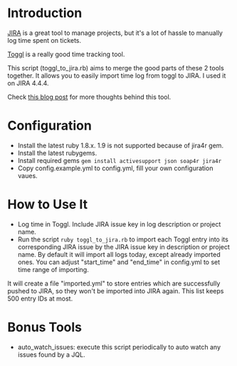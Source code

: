 # Introduction

[JIRA](http://www.atlassian.com/software/jira) is a great tool to manage projects, but it's a lot of hassle to manually log time spent on tickets. 

[Toggl](http://www.toggl.com)  is a really good time tracking tool. 

This script (toggl_to_jira.rb) aims to merge the good parts of these 2 tools together. It allows you to easily import time log from toggl to JIRA. I used it on JIRA 4.4.4.

Check [this blog post](http://b2.broom9.com/?p=10336) for more thoughts behind this tool.

# Configuration

* Install the latest ruby 1.8.x. 1.9 is not supported because of jira4r gem.
* Install the latest rubygems.
* Install required gems `gem install activesupport json soap4r jira4r`
* Copy config.example.yml to config.yml, fill your own configuration vaues.

# How to Use It

* Log time in Toggl. Include JIRA issue key in log description or project name.
* Run the script `ruby toggl_to_jira.rb` to import each Toggl entry into its corresponding JIRA issue by the JIRA issue key in description or project name. By default it will import all logs today, except already imported ones. You can adjust "start\_time" and "end\_time" in config.yml to set time range of importing.

It will create a file "imported.yml" to store entries which are successfully pushed to JIRA, so they won't be imported into JIRA again. This list keeps 500 entry IDs at most.

# Bonus Tools

* auto_watch_issues: execute this script periodically to auto watch any issues found by a JQL. 
